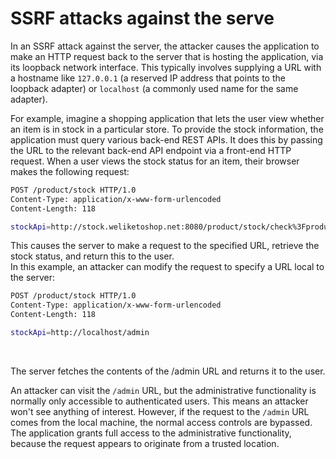 # SSRF attacks against the serve

In an SSRF attack against the server, the attacker causes the application to make an HTTP request back to the server 
that is hosting the application, via its loopback network interface. This typically involves supplying a URL with a hostname 
like `127.0.0.1` (a reserved IP address that points to the loopback adapter) or `localhost` 
(a commonly used name for the same adapter).


For example, imagine a shopping application that lets the user view whether an item is in stock in a particular store. 
To provide the stock information, the application must query various back-end REST APIs.
It does this by passing the URL to the relevant back-end API endpoint via a front-end HTTP request. 
When a user views the stock status for an item, their browser makes the following request:
```bash
POST /product/stock HTTP/1.0
Content-Type: application/x-www-form-urlencoded
Content-Length: 118

stockApi=http://stock.weliketoshop.net:8080/product/stock/check%3FproductId%3D6%26storeId%3D1
```
This causes the server to make a request to the specified URL, retrieve the stock status, and return this to the user.
<br>
In this example, an attacker can modify the request to specify a URL local to the server:
```bash
POST /product/stock HTTP/1.0
Content-Type: application/x-www-form-urlencoded
Content-Length: 118

stockApi=http://localhost/admin
```
<br>

The server fetches the contents of the /admin URL and returns it to the user.

An attacker can visit the `/admin` URL, but the administrative functionality is normally only accessible to authenticated users.
This means an attacker won't see anything of interest. However, if the request to the `/admin` 
URL comes from the local machine, the normal access controls are bypassed. 
The application grants full access to the administrative functionality, because the request appears to originate 
from a trusted location.
